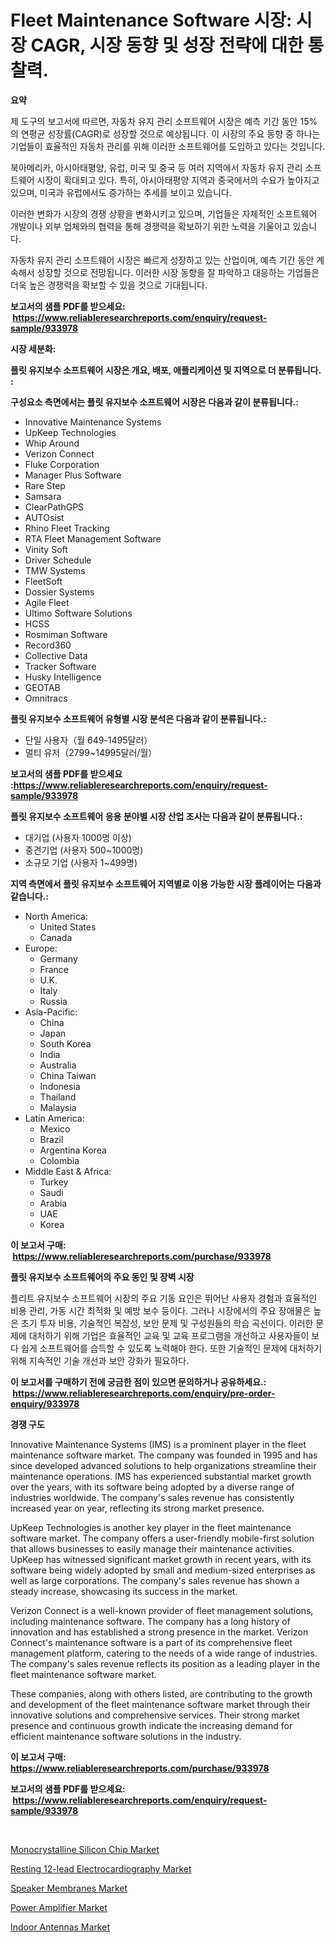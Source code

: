 <p><h1>Fleet Maintenance Software 시장: 시장 CAGR, 시장 동향 및 성장 전략에 대한 통찰력.</h1></p><p><strong>요약</strong></p>
<p><p>제 도구의 보고서에 따르면, 자동차 유지 관리 소프트웨어 시장은 예측 기간 동안 15%의 연평균 성장률(CAGR)로 성장할 것으로 예상됩니다. 이 시장의 주요 동향 중 하나는 기업들이 효율적인 자동차 관리를 위해 이러한 소프트웨어를 도입하고 있다는 것입니다.</p><p>북아메리카, 아시아태평양, 유럽, 미국 및 중국 등 여러 지역에서 자동차 유지 관리 소프트웨어 시장이 확대되고 있다. 특히, 아시아태평양 지역과 중국에서의 수요가 높아지고 있으며, 미국과 유럽에서도 증가하는 추세를 보이고 있습니다.</p><p>이러한 변화가 시장의 경쟁 상황을 변화시키고 있으며, 기업들은 자체적인 소프트웨어 개발이나 외부 업체와의 협력을 통해 경쟁력을 확보하기 위한 노력을 기울이고 있습니다.</p><p>자동차 유지 관리 소프트웨어 시장은 빠르게 성장하고 있는 산업이며, 예측 기간 동안 계속해서 성장할 것으로 전망됩니다. 이러한 시장 동향을 잘 파악하고 대응하는 기업들은 더욱 높은 경쟁력을 확보할 수 있을 것으로 기대됩니다.</p></p>
<p><strong>보고서의 샘플 PDF를 받으세요: &nbsp;<a href="https://www.reliableresearchreports.com/enquiry/request-sample/933978">https://www.reliableresearchreports.com/enquiry/request-sample/933978</a></strong></p>
<p><strong>시장 세분화:</strong></p>
<p><strong> 플릿 유지보수 소프트웨어 시장은 개요, 배포, 애플리케이션 및 지역으로 더 분류됩니다. :</strong></p>
<p><strong>구성요소 측면에서는 플릿 유지보수 소프트웨어 시장은 다음과 같이 분류됩니다.:</strong></p>
<p><ul><li>Innovative Maintenance Systems</li><li>UpKeep Technologies</li><li>Whip Around</li><li>Verizon Connect</li><li>Fluke Corporation</li><li>Manager Plus Software</li><li>Rare Step</li><li>Samsara</li><li>ClearPathGPS</li><li>AUTOsist</li><li>Rhino Fleet Tracking</li><li>RTA Fleet Management Software</li><li>Vinity Soft</li><li>Driver Schedule</li><li>TMW Systems</li><li>FleetSoft</li><li>Dossier Systems</li><li>Agile Fleet</li><li>Ultimo Software Solutions</li><li>HCSS</li><li>Rosmiman Software</li><li>Record360</li><li>Collective Data</li><li>Tracker Software</li><li>Husky Intelligence</li><li>GEOTAB</li><li>Omnitracs</li></ul></p>
<p><strong> 플릿 유지보수 소프트웨어 유형별 시장 분석은 다음과 같이 분류됩니다.:</strong></p>
<p><ul><li>단일 사용자（월 649-1495달러）</li><li>멀티 유저（2799~14995달러/월）</li></ul></p>
<p><strong>보고서의 샘플 PDF를 받으세요 :<a href="https://www.reliableresearchreports.com/enquiry/request-sample/933978">https://www.reliableresearchreports.com/enquiry/request-sample/933978</a></strong></p>
<p><strong> 플릿 유지보수 소프트웨어 응용 분야별 시장 산업 조사는 다음과 같이 분류됩니다.:</strong></p>
<p><ul><li>대기업 (사용자 1000명 이상)</li><li>중견기업 (사용자 500~1000명)</li><li>소규모 기업 (사용자 1~499명)</li></ul></p>
<p><strong>지역 측면에서 플릿 유지보수 소프트웨어 지역별로 이용 가능한 시장 플레이어는 다음과 같습니다.:</strong></p>
<p><ul>
    <li>
        North America:
        <ul>
            <li>United States</li>
            <li>Canada</li>
        </ul>
    </li>
    <li>
        Europe:
        <ul>
            <li>Germany</li>
            <li>France</li>
            <li>U.K.</li>
            <li>Italy</li>
            <li>Russia</li>
        </ul>
    </li>
    <li>
        Asia-Pacific:
        <ul>
            <li>China</li>
            <li>Japan</li>
            <li>South Korea</li>
            <li>India</li>
            <li>Australia</li>
            <li>China Taiwan</li>
            <li>Indonesia</li>
            <li>Thailand</li>
            <li>Malaysia</li>
        </ul>
    </li>
    <li>
        Latin America:
        <ul>
            <li>Mexico</li>
            <li>Brazil</li>
            <li>Argentina Korea</li>
            <li>Colombia</li>
        </ul>
    </li>
    <li>
        Middle East & Africa:
        <ul>
            <li>Turkey</li>
            <li>Saudi</li>
            <li>Arabia</li>
            <li>UAE</li>
            <li>Korea</li>
        </ul>
    </li>
    </ul></p>
<p><strong>이 보고서 구매: &nbsp;<a href="https://www.reliableresearchreports.com/purchase/933978">https://www.reliableresearchreports.com/purchase/933978</a></strong></p>
<p><strong>플릿 유지보수 소프트웨어의 주요 동인 및 장벽 시장</strong></p>
<p><p>플리트 유지보수 소프트웨어 시장의 주요 기동 요인은 뛰어난 사용자 경험과 효율적인 비용 관리, 가동 시간 최적화 및 예방 보수 등이다. 그러나 시장에서의 주요 장애물은 높은 초기 투자 비용, 기술적인 복잡성, 보안 문제 및 구성원들의 학습 곡선이다. 이러한 문제에 대처하기 위해 기업은 효율적인 교육 및 교육 프로그램을 개선하고 사용자들이 보다 쉽게 소프트웨어를 습득할 수 있도록 노력해야 한다. 또한 기술적인 문제에 대처하기 위해 지속적인 기술 개선과 보안 강화가 필요하다.</p></p>
<p><strong>이 보고서를 구매하기 전에 궁금한 점이 있으면 문의하거나 공유하세요.: &nbsp;<a href="https://www.reliableresearchreports.com/enquiry/pre-order-enquiry/933978">https://www.reliableresearchreports.com/enquiry/pre-order-enquiry/933978</a></strong></p>
<p><strong>경쟁 구도</strong></p>
<p><p>Innovative Maintenance Systems (IMS) is a prominent player in the fleet maintenance software market. The company was founded in 1995 and has since developed advanced solutions to help organizations streamline their maintenance operations. IMS has experienced substantial market growth over the years, with its software being adopted by a diverse range of industries worldwide. The company's sales revenue has consistently increased year on year, reflecting its strong market presence.</p><p>UpKeep Technologies is another key player in the fleet maintenance software market. The company offers a user-friendly mobile-first solution that allows businesses to easily manage their maintenance activities. UpKeep has witnessed significant market growth in recent years, with its software being widely adopted by small and medium-sized enterprises as well as large corporations. The company's sales revenue has shown a steady increase, showcasing its success in the market.</p><p>Verizon Connect is a well-known provider of fleet management solutions, including maintenance software. The company has a long history of innovation and has established a strong presence in the market. Verizon Connect's maintenance software is a part of its comprehensive fleet management platform, catering to the needs of a wide range of industries. The company's sales revenue reflects its position as a leading player in the fleet maintenance software market.</p><p>These companies, along with others listed, are contributing to the growth and development of the fleet maintenance software market through their innovative solutions and comprehensive services. Their strong market presence and continuous growth indicate the increasing demand for efficient maintenance software solutions in the industry.</p></p>
<p><strong>이 보고서 구매: &nbsp; <a href="https://www.reliableresearchreports.com/purchase/933978">https://www.reliableresearchreports.com/purchase/933978</a></strong></p>
<p><strong>보고서의 샘플 PDF를 받으세요: &nbsp;<a href="https://www.reliableresearchreports.com/enquiry/request-sample/933978">https://www.reliableresearchreports.com/enquiry/request-sample/933978</a></strong><strong></strong></p>
<p>&nbsp;</p>
<p><p><a href="https://military-diascia-e68.notion.site/Monocrystalline-Silicon-Chip-Market-Size-2024-2031-Global-Industrial-Analysis-Key-Geographical-Re-badbbf6ebd0b4ef1b31fd2b476bd4d2e">Monocrystalline Silicon Chip Market</a></p><p><a href="https://github.com/RoccoManning/Market-Research-Report-List-3/blob/main/resting-12-lead-electrocardiography-market.md">Resting 12-lead Electrocardiography Market</a></p><p><a href="https://iodized-pantydraco-05c.notion.site/Speaker-Membranes-Market-Share-Market-New-Trends-Analysis-Report-By-Type-By-Application-By-End-u-b34494208f854cdcb0f366a192dd6002">Speaker Membranes Market</a></p><p><a href="https://view.publitas.com/reportprime-1/power-amplifier-market-analysis-examines-its-scope-on-growth-opportunities-and-forecasted-trends-spanning-from-2024-to-2031/">Power Amplifier Market</a></p><p><a href="https://view.publitas.com/reportprime-1/indoor-antennas-market-size-2024-2031-global-industrial-analysis-key-geographical-regions-market-share-top-key-players-product-types-and-forecast-research-report/">Indoor Antennas Market</a></p></p>